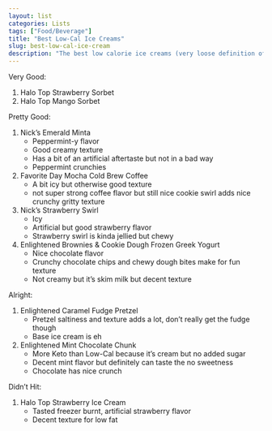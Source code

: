 ```yaml
---
layout: list
categories: Lists
tags: ["Food/Beverage"]
title: "Best Low-Cal Ice Creams"
slug: best-low-cal-ice-cream
description: "The best low calorie ice creams (very loose definition of low calorie)."
---
```


Very Good:
1. Halo Top Strawberry Sorbet
2. Halo Top Mango Sorbet

Pretty Good:
1. Nick’s Emerald Minta
    * Peppermint-y flavor 
    * Good creamy texture
    * Has a bit of an artificial aftertaste but not in a bad way
    * Peppermint crunchies
2. Favorite Day Mocha Cold Brew Coffee
    * A bit icy but otherwise good texture
    * not super strong coffee flavor but still nice cookie swirl adds nice crunchy gritty texture 
3. Nick’s Strawberry Swirl
    * Icy
    * Artificial but good strawberry flavor
    * Strawberry swirl is kinda jellied but chewy
4. Enlightened Brownies & Cookie Dough Frozen Greek Yogurt
    * Nice chocolate flavor
    * Crunchy chocolate chips and chewy dough bites make for fun texture
    * Not creamy but it’s skim milk but decent texture 

Alright:
1. Enlightened Caramel Fudge Pretzel
    * Pretzel saltiness and texture adds a lot, don’t really get the fudge though
    * Base ice cream is eh
2. Enlightened Mint Chocolate Chunk
    * More Keto than Low-Cal because it’s cream but no added sugar
    * Decent mint flavor but definitely can taste the no sweetness
    * Chocolate has nice crunch

Didn’t Hit:
1. Halo Top Strawberry Ice Cream
    * Tasted freezer burnt, artificial strawberry flavor 
    * Decent texture for low fat
